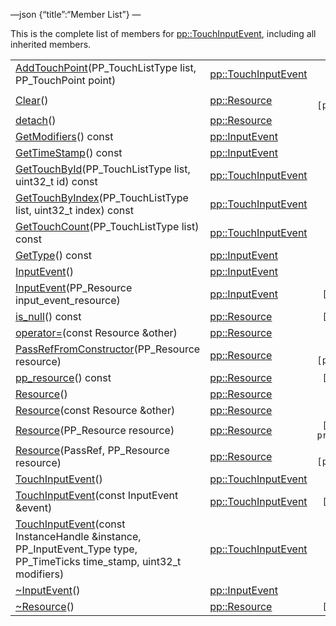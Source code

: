 —json {“title”:“Member List”} —

This is the complete list of members for <a href="/docs/native-client/pepper_beta/cpp/classpp_1_1_touch_input_event/" class="el">pp::TouchInputEvent</a>, including all inherited members.

<table><tbody><tr class="odd"><td><a href="/docs/native-client/pepper_beta/cpp/classpp_1_1_touch_input_event#a0a323b8bd08e02d816b6fffa9b6299c0" class="el">AddTouchPoint</a>(PP_TouchListType list, PP_TouchPoint point)</td><td><a href="/docs/native-client/pepper_beta/cpp/classpp_1_1_touch_input_event/" class="el">pp::TouchInputEvent</a></td><td></td></tr><tr class="even"><td><a href="/docs/native-client/pepper_beta/cpp/classpp_1_1_resource#ad4016f37d3022863ca0188acb26ac9c4" class="el">Clear</a>()</td><td><a href="/docs/native-client/pepper_beta/cpp/classpp_1_1_resource/" class="el">pp::Resource</a></td><td><code> [protected]</code></td></tr><tr class="odd"><td><a href="/docs/native-client/pepper_beta/cpp/classpp_1_1_resource#a81b9246381bdddacca3ac25f6ded2bfd" class="el">detach</a>()</td><td><a href="/docs/native-client/pepper_beta/cpp/classpp_1_1_resource/" class="el">pp::Resource</a></td><td></td></tr><tr class="even"><td><a href="/docs/native-client/pepper_beta/cpp/classpp_1_1_input_event#a6f94a5cd8453f1b69e55aadde73354e7" class="el">GetModifiers</a>() const</td><td><a href="/docs/native-client/pepper_beta/cpp/classpp_1_1_input_event/" class="el">pp::InputEvent</a></td><td></td></tr><tr class="odd"><td><a href="/docs/native-client/pepper_beta/cpp/classpp_1_1_input_event#acc79ecdcf19f5b8a8a7268fc8ff51531" class="el">GetTimeStamp</a>() const</td><td><a href="/docs/native-client/pepper_beta/cpp/classpp_1_1_input_event/" class="el">pp::InputEvent</a></td><td></td></tr><tr class="even"><td><a href="/docs/native-client/pepper_beta/cpp/classpp_1_1_touch_input_event#a66228762dbdfbb3404853a87c37b1736" class="el">GetTouchById</a>(PP_TouchListType list, uint32_t id) const</td><td><a href="/docs/native-client/pepper_beta/cpp/classpp_1_1_touch_input_event/" class="el">pp::TouchInputEvent</a></td><td></td></tr><tr class="odd"><td><a href="/docs/native-client/pepper_beta/cpp/classpp_1_1_touch_input_event#ac68cc82bbf2fcc88d449c5430cc02505" class="el">GetTouchByIndex</a>(PP_TouchListType list, uint32_t index) const</td><td><a href="/docs/native-client/pepper_beta/cpp/classpp_1_1_touch_input_event/" class="el">pp::TouchInputEvent</a></td><td></td></tr><tr class="even"><td><a href="/docs/native-client/pepper_beta/cpp/classpp_1_1_touch_input_event#a5bdc7a4cd409586cab33e509dad43461" class="el">GetTouchCount</a>(PP_TouchListType list) const</td><td><a href="/docs/native-client/pepper_beta/cpp/classpp_1_1_touch_input_event/" class="el">pp::TouchInputEvent</a></td><td></td></tr><tr class="odd"><td><a href="/docs/native-client/pepper_beta/cpp/classpp_1_1_input_event#a73ca79c06ff9a39304e3b390090f03dc" class="el">GetType</a>() const</td><td><a href="/docs/native-client/pepper_beta/cpp/classpp_1_1_input_event/" class="el">pp::InputEvent</a></td><td></td></tr><tr class="even"><td><a href="/docs/native-client/pepper_beta/cpp/classpp_1_1_input_event#ac7581e4321abe8de6f3b48d70f4aa65d" class="el">InputEvent</a>()</td><td><a href="/docs/native-client/pepper_beta/cpp/classpp_1_1_input_event/" class="el">pp::InputEvent</a></td><td></td></tr><tr class="odd"><td><a href="/docs/native-client/pepper_beta/cpp/classpp_1_1_input_event#a1d4f7d3fb88de3cccc60ab26b92ccf23" class="el">InputEvent</a>(PP_Resource input_event_resource)</td><td><a href="/docs/native-client/pepper_beta/cpp/classpp_1_1_input_event/" class="el">pp::InputEvent</a></td><td><code> [explicit]</code></td></tr><tr class="even"><td><a href="/docs/native-client/pepper_beta/cpp/classpp_1_1_resource#a859068e34cdc2dc0b78754c255323aa9" class="el">is_null</a>() const</td><td><a href="/docs/native-client/pepper_beta/cpp/classpp_1_1_resource/" class="el">pp::Resource</a></td><td><code> [inline]</code></td></tr><tr class="odd"><td><a href="/docs/native-client/pepper_beta/cpp/classpp_1_1_resource#aaf808a98bdaa7998d82e19514aa87423" class="el">operator=</a>(const Resource &amp;other)</td><td><a href="/docs/native-client/pepper_beta/cpp/classpp_1_1_resource/" class="el">pp::Resource</a></td><td></td></tr><tr class="even"><td><a href="/docs/native-client/pepper_beta/cpp/classpp_1_1_resource#a3eda014529127a818df8d5bb5ec2fdf0" class="el">PassRefFromConstructor</a>(PP_Resource resource)</td><td><a href="/docs/native-client/pepper_beta/cpp/classpp_1_1_resource/" class="el">pp::Resource</a></td><td><code> [protected]</code></td></tr><tr class="odd"><td><a href="/docs/native-client/pepper_beta/cpp/classpp_1_1_resource#a46a6123de0b007ad3fcb6f666534ccb4" class="el">pp_resource</a>() const</td><td><a href="/docs/native-client/pepper_beta/cpp/classpp_1_1_resource/" class="el">pp::Resource</a></td><td><code> [inline]</code></td></tr><tr class="even"><td><a href="/docs/native-client/pepper_beta/cpp/classpp_1_1_resource#a56679e93a58101c8dce5dc510811a094" class="el">Resource</a>()</td><td><a href="/docs/native-client/pepper_beta/cpp/classpp_1_1_resource/" class="el">pp::Resource</a></td><td></td></tr><tr class="odd"><td><a href="/docs/native-client/pepper_beta/cpp/classpp_1_1_resource#ab0f664099ca06367180f220ea7e0b831" class="el">Resource</a>(const Resource &amp;other)</td><td><a href="/docs/native-client/pepper_beta/cpp/classpp_1_1_resource/" class="el">pp::Resource</a></td><td></td></tr><tr class="even"><td><a href="/docs/native-client/pepper_beta/cpp/classpp_1_1_resource#a555de93fdf4793f7db1183bf71d20580" class="el">Resource</a>(PP_Resource resource)</td><td><a href="/docs/native-client/pepper_beta/cpp/classpp_1_1_resource/" class="el">pp::Resource</a></td><td><code> [explicit, protected]</code></td></tr><tr class="odd"><td><a href="/docs/native-client/pepper_beta/cpp/classpp_1_1_resource#a907d3d6b7e292587c8cb9ff30d0a418d" class="el">Resource</a>(PassRef, PP_Resource resource)</td><td><a href="/docs/native-client/pepper_beta/cpp/classpp_1_1_resource/" class="el">pp::Resource</a></td><td><code> [protected]</code></td></tr><tr class="even"><td><a href="/docs/native-client/pepper_beta/cpp/classpp_1_1_touch_input_event#a29020b28f060c5ce45ae5c3fc7512e43" class="el">TouchInputEvent</a>()</td><td><a href="/docs/native-client/pepper_beta/cpp/classpp_1_1_touch_input_event/" class="el">pp::TouchInputEvent</a></td><td></td></tr><tr class="odd"><td><a href="/docs/native-client/pepper_beta/cpp/classpp_1_1_touch_input_event#a601fab40cbb3e8f2f1824f655192b541" class="el">TouchInputEvent</a>(const InputEvent &amp;event)</td><td><a href="/docs/native-client/pepper_beta/cpp/classpp_1_1_touch_input_event/" class="el">pp::TouchInputEvent</a></td><td><code> [explicit]</code></td></tr><tr class="even"><td><a href="/docs/native-client/pepper_beta/cpp/classpp_1_1_touch_input_event#a4a14ab4999f452f368e61c815c976eb3" class="el">TouchInputEvent</a>(const InstanceHandle &amp;instance, PP_InputEvent_Type type, PP_TimeTicks time_stamp, uint32_t modifiers)</td><td><a href="/docs/native-client/pepper_beta/cpp/classpp_1_1_touch_input_event/" class="el">pp::TouchInputEvent</a></td><td></td></tr><tr class="odd"><td><a href="/docs/native-client/pepper_beta/cpp/classpp_1_1_input_event#a2492183af4fecec44a423a5b7eae6faf" class="el">~InputEvent</a>()</td><td><a href="/docs/native-client/pepper_beta/cpp/classpp_1_1_input_event/" class="el">pp::InputEvent</a></td><td></td></tr><tr class="even"><td><a href="/docs/native-client/pepper_beta/cpp/classpp_1_1_resource#a081165265e2bd8217eaa2be2aeeb3aa3" class="el">~Resource</a>()</td><td><a href="/docs/native-client/pepper_beta/cpp/classpp_1_1_resource/" class="el">pp::Resource</a></td><td><code> [virtual]</code></td></tr></tbody></table>
